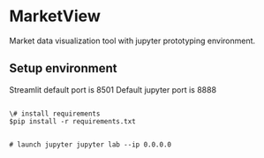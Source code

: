 # MarketView
Market data visualization tool with jupyter prototyping environment.

## Setup environment 

Streamlit default port is 8501
Default jupyter port is 8888

<code>
\# install requirements
$pip install -r requirements.txt

\# launch jupyter
jupyter lab --ip 0.0.0.0
</code>



